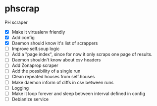 # phscrap
PH scraper

- [x] Make it virtualenv friendly
- [x] Add config
- [x] Daemon should know it's list of scrappers
- [ ] Improve self.soup logic
- [ ] Add a "page index", since for now it only scraps one page of results.
- [ ] Daemon shouldn't know about csv headers
- [ ] Add Zonaprop scraper
- [ ] Add the possibility of a single run
- [ ] Clean repeated houses from self.houses
- [ ] Make daemon inform of diffs in csv between runs
- [ ] Logging
- [ ] Make it loop forever and sleep between interval defined in config
- [ ] Debianize service

